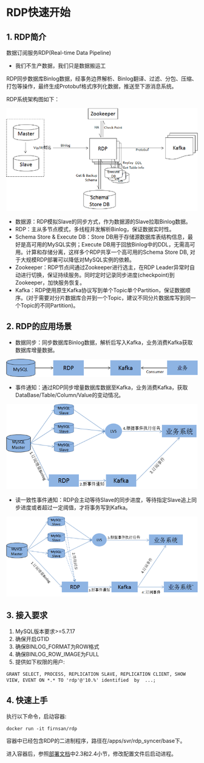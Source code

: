 # RDP快速开始
## 1. RDP简介
数据订阅服务RDP(Real-time Data Pipeline)

- 我们不生产数据，我们只是数据搬运工

RDP同步数据库Binlog数据，经事务边界解析、Binlog翻译、过滤、分包、压缩、打包等操作，最终生成Protobuf格式序列化数据，推送至下游消息系统。

RDP系统架构图如下：

![system_struct](../1.0/pictures/system_struct.png)
 - 数据源：RDP模拟Slave的同步方式，作为数据源的Slave拉取Binlog数据。
 - RDP：主从多节点模式，多线程并发解析Binlog，保证数据实时性。
 - Schema Store & Execute DB：Store DB用于存储源数据库表结构信息，最好是高可用的MySQL实例；Execute DB用于回放Binlog中的DDL，无需高可用。计算和存储分离，这样多个RDP共享一个高可用的Schema Store DB, 对于大规模RDP部署可以降低对MySQL实例的依赖。
 - Zookeeper：RDP节点间通过Zookeeper进行选主，在RDP Leader异常时自动进行切换，保证持续服务。同时定时记录同步进度(checkpoint)到Zookeeper，加快服务恢复。
 - Kafka：RDP使用原生Kafka协议写到单个Topic单个Partition，保证数据顺序。(对于需要对分片数据库合并到一个Topic，建议不同分片数据库写到同一个Topic的不同Partition)。


## 2. RDP的应用场景

 - 数据同步：同步数据库Binlog数据，解析后写入Kafka，业务消费Kafka获取数据库增量数据。

![scenario_1](../1.0/pictures/scenario_1.png)

 - 事件通知：通过RDP同步增量数据库数据至Kafka，业务消费Kafka，获取DataBase/Table/Column/Value的变动情况。

![scenario_2](../1.0/pictures/scenario_2.png)

 - 读一致性事件通知：RDP会主动等待Slave的同步进度，等待指定Slave追上同步进度或者超过一定阈值，才将事务写到Kafka。

![scenario_3](../1.0/pictures/scenario_3.png)

## 3. 接入要求

1. MySQL版本要求>=5.7.17
2. 确保开启GTID
3. 确保BINLOG_FORMAT为ROW格式
4. 确保BINLOG_ROW_IMAGE为FULL
5. 提供如下权限的用户:
```
GRANT SELECT, PROCESS, REPLICATION SLAVE, REPLICATION CLIENT, SHOW VIEW, EVENT ON *.* TO 'rdp'@'10.%' identified  by  ...;
```

## 4. 快速上手
执行以下命令，启动容器:

```
docker run -it firnsan/rdp
```
容器中已经包含RDP的二进制程序，路径在/apps/svr/rdp_syncer/base下。

进入容器后，参照[部署文档](./rdp-deployment.md)中2.3和2.4小节，修改配置文件后启动进程。

